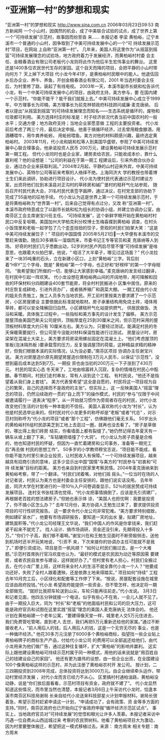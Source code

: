 # “亚洲第一村”的梦想和现实

“亚洲第一村”的梦想和现实
http://www.sina.com.cn 2006年03月23日09:53 南方新闻网
一个小山村，因偶然的机会，成了中美联合试验的试点，成了世界上第一个“可持续发展”示范村，故事因而纷至沓 来……
本报记者 李梁
黄柏峪，辽宁本溪市一个普通的小山村，因争取到了中美可持续发展中心的一个“可
持续发展示范村”项目，在网站 上自称“亚洲第一村”。
几年来，美国人将这里作为“从摇篮到摇篮”可持续发展理念的试验场，地方政府着力于发展经济，而黄柏峪村村委 会主任、金粮春酒业有限公司老板代小龙则将此作为他后半生宏伟事业的舞台。
这里还是1400多位农民世代生存的家园。这个自天而降的项目，会把平静的小山村带向何方？
天上掉下大项目
代小龙今年41岁，是黄柏峪村民眼中的能人。他退伍回乡后办企业、养牛、养鱼，开创金粮春酒业有限公司，2001 年当选村委会主任后，为村里修了路，装起了有线电视。
2003年一天，本溪市副市长姚和松告诉代小龙，有一个中美可持续发展中心的项目，由政府主持，美方参与，要 在国内建一个示范村。“你能不能干？能干我们就报上去。”
中美可持续发展中心成立于1999年，中方理事长为邓楠，美方理事长为前克林顿政府科技顾问威廉·麦克唐纳， 后者以提出“从摇篮到摇篮”的可持续发展理念而知名——生态系统是循环的，废物和垃圾都可利用。
美方选择村庄的标准是：村子经济状况代表当前中国农村的一般水平；交通方便；地方政府支持；当地企业家愿意做 工程的主要投资者。
代小龙前后考虑了两三个月，最后决定申报。他善于搞循环经济，过去曾用粮食酿酒，用酒糟喂牛，用牛粪养蚯蚓， 用蚯蚓喂鱼。美方对他的材料颇感兴趣，最终选定黄柏峪村。
2003年11月，代小龙和姚和松等人到美国华盛顿，参观了中美可持续发展中心联合理事会。他承诺投资人民币 200万元，建设黄柏峪可持续发展示范村第一期工程。
但代小龙同时也是企业家，建房卖给农民，只能收成本价，靠什么赢利呢？他的设想是：“公司的利益在于第一期工 程建设后，引来外商合伙办企业，通过办企业来获取利润。”
2004年2月起，平静的山村迎来外宾，中美可持续发展中心、英特尔公司等前来考察的人络绎不绝。上海同济大 学的教授也带着博士生们来此调研，协助进行项目设计。
代小龙为使村民代表通过示范村建设方案，出资将他们拉到本溪县对正沟村的草砖房和碱厂堡村的秸秆气化站参观， 随后召开村民代表大会，31名村民代表签字画押，通过决议，在村党支部的协助下完成了55亩地的征地手续。
代小龙认为这是世界上第一个可持续发展示范村，于是将黄柏峪称为“世界第一村”。后来自己觉得有点过分，又改 称“亚洲第一村”。
本溪市政府特意成立了以副市长姚和松为组长的协调小组，并建立协调办公室，由南芬区工会主席谢宝兴任主任。
“可持续发展”，这个新鲜字眼开始在黄柏峪村村民口中反复咀嚼。美国加州大学柏克利分校博士生梅喜蝶到黄柏峪 调查，在村头小饭馆里和老板一起学包了几个歪歪扭扭的饺子，旁观的村民们拍掌大笑：“这是中美可持续发展饺子！”
项目的中国国情
2005年5月21日一大早便有本溪市的交警赶来值勤，随后30多辆车一溜烟而来，市委书记王专等官员和麦 克唐纳等人到场。
好奇的村民们几乎悉数出动，52岁的村民卢丙启尽管不懂“可持续发展”是啥意思，也跟着大伙拍巴掌。他说，“ 咱活了大半辈子，哪见过这场面？”
代小龙拉来了一块35吨重的石头，立在新建小区口，上刻“黄柏峪”三字。背后刻着“HBY”三个字母，既是“ 黄柏峪”第一个字母，也正好和“好榜样”的第一个字母相同。
“我希望我们所做的一切，能够让大家感到幸福。”麦克唐纳的发言经过翻译，在村民中引起一阵欢笑。
代小龙设想在黄柏峪两山间的开阔地带，用可降解和回收的环保材料分四期建设400套节能房，将全村村民搬进小 区集中居住。原来的村庄恢复成耕地，引进外资办厂，或者搞养殖厂和蔬菜大棚。
一期工程由代小龙的姐夫负责施工，施工人员多为当地农民。开工前村里按美方要求建了一个示范房，小区房屋建设 主要依据此标准就地取材。房子承重结构用免烧土砖，墙体用草砖，都可以安全降解回归自然。小区建秸秆气化站提供燃气， 供居民做饭、洗浴和采暖。具体施工过程中，一些指标和美方事先的设计发生了偏移。
美方示范屋屋顶由美国巴斯夫公司提供，顶板厚度在25到30厘米之间，但示范村采用的屋顶板材料厚度大约只有 10厘米左右。美方认为，只要经过测试，能满足村民的冬天保暖需要就行，但公司至今没能对材料保温性能进行过测试。
房屋设计时，房梁架在混凝土大梁上，美方要求将房梁用螺丝固定在混凝土上。“他们考虑屋顶的笨板(泡沫隔热板 )要承载雪的压力，反复强调屋顶的荷载，这种精益求精的精神好，但我们根据本溪的实际情况，认为没必要。”南芬区项目 协调办主任谢宝兴说。
美方对房屋造价原先期望房屋造价限制在3万元人民币，以保证“示范性”，没想到最后成本达到5到7万。一期投 资也由当初的200万元一下子涨到了430万元。
村民的现实心态
冬天来了，工地由喧嚣转入沉寂，复杂的情绪在村民心中酝酿。春节期间，村民们走村串友，常有人谈到这个工程。 有村民说，“他还不是指望着从我们身上套钱”。
美方代表曾希望“这全是自愿的，村民将这一项目视为自己的繁荣，自己的选择而不是政府的主张”。但实际上，这 一反映美国人“摇篮”理念的项目，仍然沿续政府一贯的“自上而下”的操作模式，村民的“参与”仅限于中间被邀请履行一 道表决“程序”。从一开始就习惯作为旁观者存在的村民，对代小龙改变他们生活的计划有一种本能的不信任。
美国人喜欢称代小龙为“村长”，认为他是村民选举出来的。但村民对代小龙更多的称呼却是“老板”或者“代总” ，对示范村则称呼为“代小龙的项目”或者“那个工程”，仿佛跟他们毫无关系。
50岁出头的黄柏峪村6组村民邵美芝到工地上去逛过一圈，就再也没去看了。“房子是草做的，哪比得上我们砖房 结实，你看墙面上都有裂缝了。”她仍然记得去年夏天有一辆车从坡上翻了下来，“车轱辘把墙撞了个大洞”。
代小龙认为房子质量是合格的，他也知道村民的怀疑，但因为一直忙着建房和公司事务，准备等一期完工后“再去做 村民的思想工作”。
50多岁的小学教师穆宝志说，“项目能不能成，看你能不能为村里引来企业投资，让村民收入有保障。”
一个可持续发展项目，越来越具有招商引资的意味，这多少显示出中国“国情”与美方的“村民参与”初衷和“可持 续发展”目标的距离。
美方也亲自到村民家里考察民情。2004年麦克唐纳来到黄柏峪考察，带了一个翻译。“村民们闭着嘴，对他们摇 摇头。”一位当时在场的人对记者说，村民认为美方也是村委会主任安排的，跟他们说实话没用。
去年年底，同济大学在村里进行的一项10％入户问卷调查显示，52％的居民赞成可持续发展项目。
连村支书张桂清也觉得，“代小龙把事情搞倒了，应该是先引资建厂，再根据老百姓的想法建房子。”但她也表示体 谅，“美国人也担忧啊：我要是投资了，你不搞小区怎么办？”
去年12月份，美方协调人王勉生过来了，要求提供投资项目的可行性研究报告。
这一要求令代小龙公司非常犯难。“美方要求特别细致，例如建矿泉水厂，他要有市场调研报告，要知道一天的出水 量，拟建厂房地址，建筑面积等，”代小龙公司经理王文华说，“我们中国人的作风是你拿钱来，我们赶紧干起来不就完了。 找人设计、搞市场调研，资金还没引来，先期得投入十多万。”
“你们个子高，我们够不着啊。”谢宝兴在和王勉生见面时不断旁敲侧击，送他到机场时还半开玩笑地说，“引资不 来，下次来接你的协调办主任可能就不是我了。”
即便引资成功，项目是否一帆风顺？
“如何让村民们搬过去，是一个大难题。”示范村首席执行官冯欢度也认为，“最好的模式是农民因为动迁等原因需 要建房，或者农民自发参与建设，这样就好办了。”
但村里有老人担心，村民们全搬过去，在代小龙厂里上班，这样将来全村人的生活不就全靠代小龙一个人？“他要成 功还好，失败了全村人跟着遭殃，还是依靠土地来得踏实。”
项目如何“持续”
工程去年10月完工后，小区绿化和配套等工作停了下来。“按说，房屋配套设施在城里应该由政府投钱。”代小龙 希望政府能提供一些资金，但不管怎样，他决定将一期全部做完。
“就好比我把车轮送到山尖，车轮只能再往前走。”代小龙说。
3月3日和记者见面，他四五分钟就接一个电话，似乎有些心不在焉，一会儿人就不见了。由于一期投入巨大，同为 “村长”和“老板”的他面临村民和公司的巨大压力，这可能是政府官员和试图在这里实践“摇篮”理念的美国人麦克唐纳无 法体会的。
他还计划在黄柏峪建一个老年公寓，“要建得像天堂一样，城里老人交5万元住进去，我们免费管吃管喝，直到老人 去世，我们再把5万元重新还给他的家属。”通过不断接收老人，“前人用后人的钱，后人用后人的钱，这是一个无穷无尽的 事业，也是一种循环经济。”
他花30多万元注册了6000多个黄柏峪商标，指望找一些企业贴上黄柏峪牌子的商标生产产品，付给代小龙公司 的费用可以全部返还给他们，由代小龙用来为他们做广告，通过这种往复循环，扩大“黄柏峪”的影响并赢利。
这实际上跟他建设黄柏峪可持续示范村属于同一种模式，用他的话来说就是“用百姓自己的钱建设自己的家园”。
他还有更为雄伟的设想，由一些企业出资，在全国建设100个像黄柏峪这样的示范村，并为此注册了黄柏峪农村开 发公司。
按计划，二三四期投资到2008年完成，总体投资将达到3000万元。由企业继续牵头运作，带动村里经济发展 ，对代小龙而言已经力不从心。
区里搞村村通柏油路，黄柏峪没动静，说是“你们放后面看看，示范村项目有资金，政府就不建了”。
代小龙显然知道这些情况，而市里当然也清楚，本报记者3月6日上午采访代小龙时，恰逢本溪市南芬区科技局谢局 长亲自给代小龙送来科技部星火计划申报材料。谢局长很着急，希望示范村赶紧申请这一计划，“申请成功了，会有政策、资 金等多方面的支持。”同时，南芬区政府也已开始向辽宁省政府申报“循环经济示范区试点”。
事实上，当地政府官员对“可持续发展”的觉悟和眼光让许多人羡慕。本报记者采访中巧遇一位自费从山西运城过来 考察的农民贺树科。他看了黄柏峪项目大为激动，因为村里要整体搬迁，希望把这一模式移植过去。来源：
南方周末
相关专题：南方周末 

